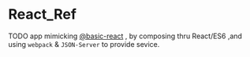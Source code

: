 # React_Ref 

TODO app mimicking [@basic-react](https://github.com/1hsun/react_ref/tree/master/basic-react) , by composing thru React/ES6 ,and using `webpack` & `JSON-Server` to provide sevice. 

